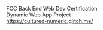 FCC Back End Web Dev Certification  
Dynamic Web App Project  
https://cultured-numeric.glitch.me/  
